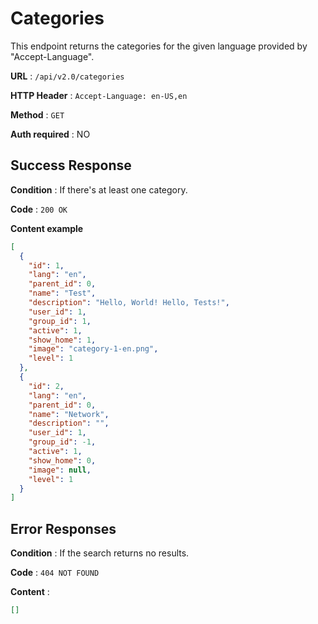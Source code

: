 # Categories

This endpoint returns the categories for the given language provided by "Accept-Language".

**URL** : `/api/v2.0/categories`

**HTTP Header** : `Accept-Language: en-US,en`

**Method** : `GET`

**Auth required** : NO

## Success Response

**Condition** : If there's at least one category.

**Code** : `200 OK`

**Content example**

```json
[
  {
    "id": 1,
    "lang": "en",
    "parent_id": 0,
    "name": "Test",
    "description": "Hello, World! Hello, Tests!",
    "user_id": 1,
    "group_id": 1,
    "active": 1,
    "show_home": 1,
    "image": "category-1-en.png",
    "level": 1
  },
  {
    "id": 2,
    "lang": "en",
    "parent_id": 0,
    "name": "Network",
    "description": "",
    "user_id": 1,
    "group_id": -1,
    "active": 1,
    "show_home": 0,
    "image": null,
    "level": 1
  }
]
```

## Error Responses

**Condition** : If the search returns no results.

**Code** : `404 NOT FOUND`

**Content** :

```json
[]
```
